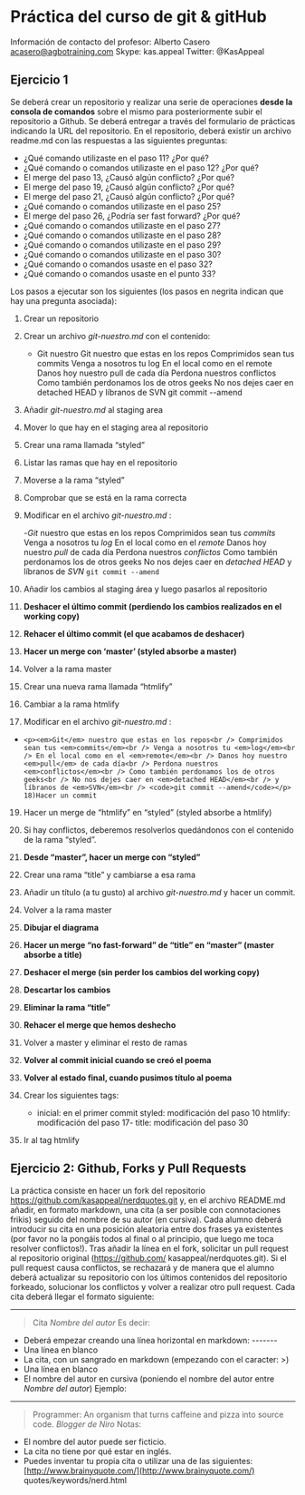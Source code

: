 # Práctica del curso de git & gitHub

Información de contacto del profesor:
Alberto Casero
acasero@agbotraining.com
Skype: kas.appeal
Twitter: @KasAppeal

## Ejercicio 1

Se deberá crear un repositorio y realizar una serie de operaciones **desde la consola de
comandos** sobre el mismo para posteriormente subir el repositorio a Github.
Se deberá entregar a través del formulario de prácticas indicando la URL del repositorio. En el
repositorio, deberá existir un archivo readme.md con las respuestas a las siguientes preguntas:

- ¿Qué comando utilizaste en el paso 11? ¿Por qué?
- ¿Qué comando o comandos utilizaste en el paso 12? ¿Por qué?
- El merge del paso 13, ¿Causó algún conflicto? ¿Por qué?
- El merge del paso 19, ¿Causó algún conflicto? ¿Por qué?
- El merge del paso 21, ¿Causó algún conflicto? ¿Por qué?
- ¿Qué comando o comandos utilizaste en el paso 25?
- El merge del paso 26, ¿Podría ser fast forward? ¿Por qué?
- ¿Qué comando o comandos utilizaste en el paso 27?
- ¿Qué comando o comandos utilizaste en el paso 28?
- ¿Qué comando o comandos utilizaste en el paso 29?
- ¿Qué comando o comandos utilizaste en el paso 30?
- ¿Qué comando o comandos usaste en el paso 32?
- ¿Qué comando o comandos usaste en el punto 33?

Los pasos a ejecutar son los siguientes (los pasos en negrita indican que hay una pregunta
asociada):

1. Crear un repositorio
2. Crear un archivo _git-nuestro.md_ con el contenido:
   - Git nuestro
     Git nuestro que estas en los repos
     Comprimidos sean tus commits
     Venga a nosotros tu log
     En el local como en el remote
     Danos hoy nuestro pull de cada día
     Perdona nuestros conflictos
     Como también perdonamos los de otros geeks
     No nos dejes caer en detached HEAD
     y líbranos de SVN
     git commit --amend
3. Añadir _git-nuestro.md_ al staging area
4. Mover lo que hay en el staging area al repositorio
5. Crear una rama llamada “styled”
6. Listar las ramas que hay en el repositorio
7. Moverse a la rama “styled”
8. Comprobar que se está en la rama correcta
9. Modificar en el archivo _git-nuestro.md_ :

   -_Git_ nuestro que estas en los repos
   Comprimidos sean tus _commits_
   Venga a nosotros tu _log_
   En el local como en el _remote_
   Danos hoy nuestro _pull_ de cada día
   Perdona nuestros _conflictos_
   Como también perdonamos los de otros geeks
   No nos dejes caer en _detached HEAD_ y líbranos de _SVN_
   `git commit --amend`

10. Añadir los cambios al staging área y luego pasarlos al repositorio
11. **Deshacer el último commit (perdiendo los cambios realizados en el working copy)**
12. **Rehacer el último commit (el que acabamos de deshacer)**
13. **Hacer un merge con ‘master’ (styled absorbe a master)**
14. Volver a la rama master
15. Crear una nueva rama llamada “htmlify”
16. Cambiar a la rama htmlify
17. Modificar en el archivo _git-nuestro.md_ :

- `<p><em>Git</em> nuestro que estas en los repos<br /> Comprimidos sean tus <em>commits</em><br /> Venga a nosotros tu <em>log</em><br /> En el local como en el <em>remote</em><br /> Danos hoy nuestro <em>pull</em> de cada día<br /> Perdona nuestros <em>conflictos</em><br /> Como también perdonamos los de otros geeks<br /> No nos dejes caer en <em>detached HEAD</em><br /> y líbranos de <em>SVN</em><br /> <code>git commit --amend</code></p> 18)Hacer un commit`

19. Hacer un merge de “htmlify” en “styled” (styled absorbe a htmlify)

20. Si hay conflictos, deberemos resolverlos quedándonos con el contenido de la rama “styled”.
21. **Desde “master”, hacer un merge con “styled”**
22. Crear una rama “title” y cambiarse a esa rama
23. Añadir un título (a tu gusto) al archivo _git-nuestro.md_ y hacer un commit.
24. Volver a la rama master
25. **Dibujar el diagrama**
26. **Hacer un merge “no fast-forward” de “title” en “master” (master absorbe a title)**
27. **Deshacer el merge (sin perder los cambios del working copy)**
28. **Descartar los cambios**
29. **Eliminar la rama “title”**
30. **Rehacer el merge que hemos deshecho**
31. Volver a master y eliminar el resto de ramas
32. **Volver al commit inicial cuando se creó el poema**
33. **Volver al estado final, cuando pusimos título al poema**
34. Crear los siguientes tags:
    - inicial: en el primer commit
      styled: modificación del paso 10
      htmlify: modificación del paso 17-
      title: modificación del paso 30
35. Ir al tag htmlify

## Ejercicio 2: Github, Forks y Pull Requests

La práctica consiste en hacer un fork del repositorio https://github.com/kasappeal/nerdquotes.git y,
en el archivo README.md añadir, en formato markdown, una cita (a ser posible con
connotaciones frikis) seguido del nombre de su autor (en cursiva).
Cada alumno deberá introducir su cita en una posición aleatoria entre dos frases ya existentes
(por favor no la pongáis todos al final o al principio, que luego me toca resolver conflictos!).
Tras añadir la línea en el fork, solicitar un pull request al repositorio original (https://github.com/
kasappeal/nerdquotes.git).
Si el pull request causa conflictos, se rechazará y de manera que el alumno deberá actualizar su
repositorio con los últimos contenidos del repositorio forkeado, solucionar los conflictos y volver a
realizar otro pull request.
Cada cita deberá llegar el formato siguiente:

---

> Cita
> _Nombre del autor_
> Es decir:

- Deberá empezar creando una línea horizontal en markdown: -------
- Una línea en blanco
- La cita, con un sangrado en markdown (empezando con el caracter: >)
- Una línea en blanco
- El nombre del autor en cursiva (poniendo el nombre del autor entre _Nombre del autor_)
  Ejemplo:

---

> Programmer: An organism that turns caffeine and pizza into source code.
> _Blogger de Niro_
> Notas:

- El nombre del autor puede ser ficticio.
- La cita no tiene por qué estar en inglés.
- Puedes inventar tu propia cita o utilizar una de las siguientes: [http://www.brainyquote.com/](http://www.brainyquote.com/)
  quotes/keywords/nerd.html
